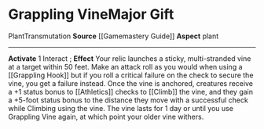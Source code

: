 ﻿---
element: null
id: '58'
item_category: Relics
name: Grappling Vine
prerequisite: null
rarity: Common
school: Transmutation
source: '[[DATABASE/source/Gamemastery Guide|Gamemastery Guide]]'
trait:
- '[[DATABASE/trait/Plant|Plant]]'
- '[[DATABASE/trait/Transmutation|Transmutation]]'
type: Relic Major Gift

---
# Grappling Vine<span class="item-type">Major Gift</span>

<span class="item-trait">Plant</span><span class="item-trait">Transmutation</span>
**Source** [[Gamemastery Guide]]
**Aspect** plant

---
**Activate** <span class="action-icon">1</span> Interact ; **Effect** Your relic launches a sticky, multi-stranded vine at a target within 50 feet. Make an attack roll as you would when using a [[Grappling Hook]] but if you roll a critical failure on the check to secure the vine, you get a failure instead. Once the vine is anchored, creatures receive a +1 status bonus to [[Athletics]] checks to [[Climb]] the vine, and they gain a +5-foot status bonus to the distance they move with a successful check while Climbing using the vine.
 The vine lasts for 1 day or until you use Grappling Vine again, at which point your older vine withers.